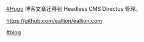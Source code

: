 [#Hugo](https://e5n.cc/tags/Hugo) 博客文章迁移到 Headless CMS Directus 管理。

<https://github.com/eallion/eallion.com>

[#blog](https://e5n.cc/tags/blog)

